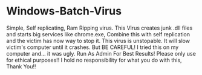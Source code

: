 # Windows-Batch-Virus
Simple, Self replicating, Ram Ripping virus.
This Virus creates junk .dll files and starts big services like chrome.exe,
Combine this with self replication and the victim has now way to stop it. This virus is unstopable.
It will slow victim's computer until it crashes. But BE CAREFUL! I tried this on my computer and... it was ugly. 
Run As Admin For Best Results!
Please only use for ethical purposes!!
I hold no responsibility for what you do with this,
Thank You!!
